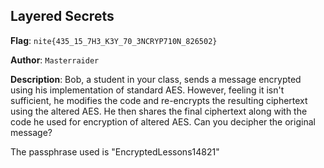 ## Layered Secrets

**Flag**: `nite{435_15_7H3_K3Y_70_3NCRYP710N_826502}`

**Author**: `Masterraider`

**Description**: Bob, a student in your class, sends a message encrypted using his implementation of standard AES. However, feeling it isn't sufficient, he modifies the code and re-encrypts the resulting ciphertext using the altered AES. He then shares the final ciphertext along with the code he used for encryption of altered AES. Can you decipher the original message?

The passphrase used is "EncryptedLessons14821"
